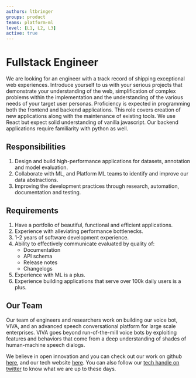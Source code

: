 ```yaml
---
authors: ltbringer
groups: product
teams: platform-ml
level: [L1, L2, L3]
active: true
---
```


# Fullstack Engineer

We are looking for an engineer with a track record of shipping exceptional web experiences. Introduce yourself to us with your serious projects that demonstrate your understanding of the web, simplification of complex problems within the implementation and the understanding of the various needs of your target user personas. Proficiency is expected in programming both the frontend and backend applications. This role covers creation of new applications along with the maintenance of existing tools. We use React but expect solid understanding of vanilla javascript. Our backend applications require familiarity with python as well.

## Responsibilities

1. Design and build high-performance applications for datasets, annotation and model evaluation.
2. Collaborate with ML, and Platform ML teams to identify and improve our data abstractions.
3. Improving the development practices through research, automation, documentation and testing.

## Requirements

1. Have a portfolio of beautiful, functional and efficient applications.
2. Experience with alleviating performance bottlenecks.
3. 1-2 years of software development experience.
4. Ability to effectively communicate evaluated by quality of:
    - Documentation
    - API schema
    - Release notes
    - Changelogs
5. Experience with ML is a plus.
6. Experience building applications that serve over 100k daily users is a plus.

## Our Team

Our team of engineers and researchers work on building our voice bot, VIVA, and
an advanced speech conversational platform for large scale enterprises. VIVA
goes beyond run-of-the-mill voice bots by exploiting features and behaviors that
come from a deep understanding of shades of human-machine speech dialogs.

We believe in open innovation and you can check out our work on github [here](https://github.com/skit-ai), and
our tech website [here](https://tech.skit.ai/). You can also follow our [tech handle on twitter](https://twitter.com/SkitTech/) to know
what we are up to these days.
